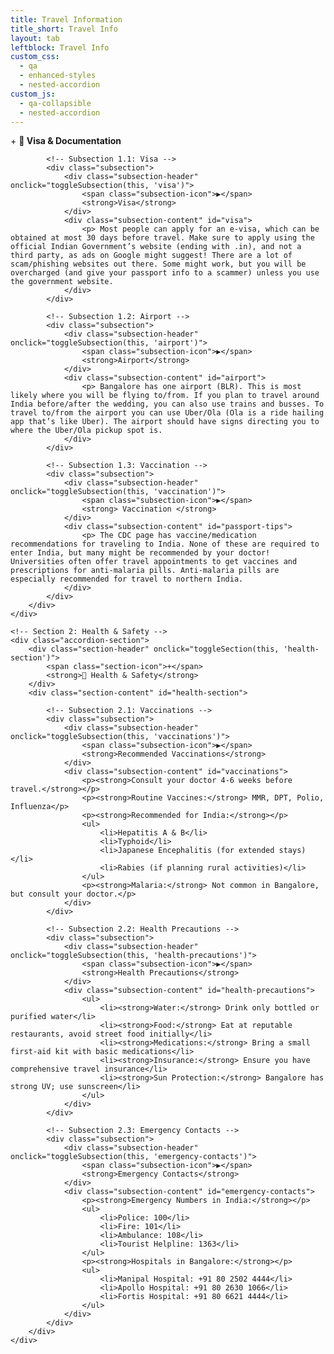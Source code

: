 ```yaml
---
title: Travel Information
title_short: Travel Info
layout: tab
leftblock: Travel Info
custom_css:
  - qa
  - enhanced-styles
  - nested-accordion
custom_js:
  - qa-collapsible
  - nested-accordion
---
```


<div class="nested-accordion-container">
    <!-- Section 1: Visa & Documentation -->
    <div class="accordion-section">
        <div class="section-header" onclick="toggleSection(this, 'visa-section')">
            <span class="section-icon">+</span>
            <strong>🛂 Visa & Documentation</strong>
        </div>
        <div class="section-content" id="visa-section">
            
            <!-- Subsection 1.1: Visa -->
            <div class="subsection">
                <div class="subsection-header" onclick="toggleSubsection(this, 'visa')">
                    <span class="subsection-icon">▶</span>
                    <strong>Visa</strong>
                </div>
                <div class="subsection-content" id="visa">
                    <p> Most people can apply for an e-visa, which can be obtained at most 30 days before travel. Make sure to apply using the official Indian Government’s website (ending with .in), and not a third party, as ads on Google might suggest! There are a lot of scam/phishing websites out there. Some might work, but you will be overcharged (and give your passport info to a scammer) unless you use the government website.
                </div>
            </div>

            <!-- Subsection 1.2: Airport -->
            <div class="subsection">
                <div class="subsection-header" onclick="toggleSubsection(this, 'airport')">
                    <span class="subsection-icon">▶</span>
                    <strong>Airport</strong>
                </div>
                <div class="subsection-content" id="airport">
                    <p> Bangalore has one airport (BLR). This is most likely where you will be flying to/from. If you plan to travel around India before/after the wedding, you can also use trains and busses. To travel to/from the airport you can use Uber/Ola (Ola is a ride hailing app that’s like Uber). The airport should have signs directing you to where the Uber/Ola pickup spot is.
                </div>
            </div>

            <!-- Subsection 1.3: Vaccination -->
            <div class="subsection">
                <div class="subsection-header" onclick="toggleSubsection(this, 'vaccination')">
                    <span class="subsection-icon">▶</span>
                    <strong> Vaccination </strong>
                </div>
                <div class="subsection-content" id="passport-tips">
                    <p> The CDC page has vaccine/medication recommendations for traveling to India. None of these are required to enter India, but many might be recommended by your doctor! Universities often offer travel appointments to get vaccines and prescriptions for anti-malaria pills. Anti-malaria pills are especially recommended for travel to northern India.
                </div>
            </div>
        </div>
    </div>

    <!-- Section 2: Health & Safety -->
    <div class="accordion-section">
        <div class="section-header" onclick="toggleSection(this, 'health-section')">
            <span class="section-icon">+</span>
            <strong>🏥 Health & Safety</strong>
        </div>
        <div class="section-content" id="health-section">
            
            <!-- Subsection 2.1: Vaccinations -->
            <div class="subsection">
                <div class="subsection-header" onclick="toggleSubsection(this, 'vaccinations')">
                    <span class="subsection-icon">▶</span>
                    <strong>Recommended Vaccinations</strong>
                </div>
                <div class="subsection-content" id="vaccinations">
                    <p><strong>Consult your doctor 4-6 weeks before travel.</strong></p>
                    <p><strong>Routine Vaccines:</strong> MMR, DPT, Polio, Influenza</p>
                    <p><strong>Recommended for India:</strong></p>
                    <ul>
                        <li>Hepatitis A & B</li>
                        <li>Typhoid</li>
                        <li>Japanese Encephalitis (for extended stays)</li>
                        <li>Rabies (if planning rural activities)</li>
                    </ul>
                    <p><strong>Malaria:</strong> Not common in Bangalore, but consult your doctor.</p>
                </div>
            </div>

            <!-- Subsection 2.2: Health Precautions -->
            <div class="subsection">
                <div class="subsection-header" onclick="toggleSubsection(this, 'health-precautions')">
                    <span class="subsection-icon">▶</span>
                    <strong>Health Precautions</strong>
                </div>
                <div class="subsection-content" id="health-precautions">
                    <ul>
                        <li><strong>Water:</strong> Drink only bottled or purified water</li>
                        <li><strong>Food:</strong> Eat at reputable restaurants, avoid street food initially</li>
                        <li><strong>Medications:</strong> Bring a small first-aid kit with basic medications</li>
                        <li><strong>Insurance:</strong> Ensure you have comprehensive travel insurance</li>
                        <li><strong>Sun Protection:</strong> Bangalore has strong UV; use sunscreen</li>
                    </ul>
                </div>
            </div>

            <!-- Subsection 2.3: Emergency Contacts -->
            <div class="subsection">
                <div class="subsection-header" onclick="toggleSubsection(this, 'emergency-contacts')">
                    <span class="subsection-icon">▶</span>
                    <strong>Emergency Contacts</strong>
                </div>
                <div class="subsection-content" id="emergency-contacts">
                    <p><strong>Emergency Numbers in India:</strong></p>
                    <ul>
                        <li>Police: 100</li>
                        <li>Fire: 101</li>
                        <li>Ambulance: 108</li>
                        <li>Tourist Helpline: 1363</li>
                    </ul>
                    <p><strong>Hospitals in Bangalore:</strong></p>
                    <ul>
                        <li>Manipal Hospital: +91 80 2502 4444</li>
                        <li>Apollo Hospital: +91 80 2630 1066</li>
                        <li>Fortis Hospital: +91 80 6621 4444</li>
                    </ul>
                </div>
            </div>
        </div>
    </div>
</div>
